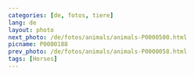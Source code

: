 ```yaml
---
categories: [de, fotos, tiere]
lang: de
layout: photo
next_photo: /de/fotos/animals/animals-P0000500.html
picname: P0000188
prev_photo: /de/fotos/animals/animals-P0000058.html
tags: [Horses]
---
```

